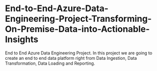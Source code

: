 # End-to-End-Azure-Data-Engineering-Project-Transforming-On-Premise-Data-into-Actionable-Insights
End to End Azure Data Engineering Project. In this project we are going to create an end to end data platform right from Data Ingestion, Data Transformation, Data Loading and Reporting. 

